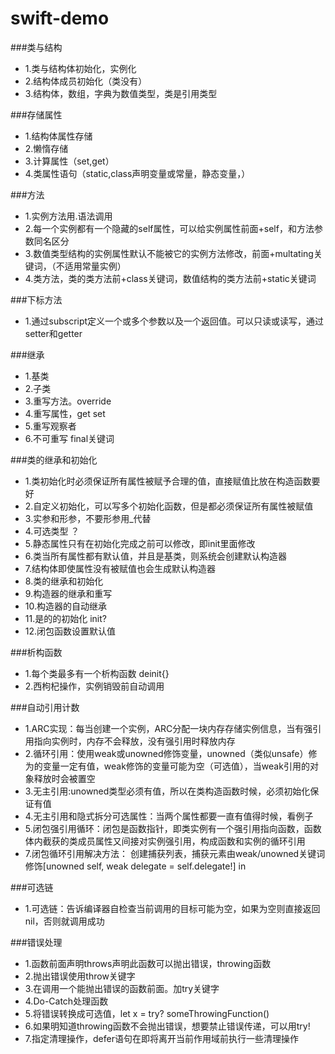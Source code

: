 # swift-demo

###类与结构
* 1.类与结构体初始化，实例化
* 2.结构体成员初始化（类没有）
* 3.结构体，数组，字典为数值类型，类是引用类型


###存储属性
* 1.结构体属性存储
* 2.懒惰存储
* 3.计算属性（set,get）
* 4.类属性语句（static,class声明变量或常量，静态变量，）


###方法
* 1.实例方法用.语法调用
* 2.每一个实例都有一个隐藏的self属性，可以给实例属性前面+self，和方法参数同名区分
* 3.数值类型结构的实例属性默认不能被它的实例方法修改，前面+multating关键词，（不适用常量实例）
* 4.类方法，类的类方法前+class关键词，数值结构的类方法前+static关键词


###下标方法
* 1.通过subscript定义一个或多个参数以及一个返回值。可以只读或读写，通过setter和getter


###继承
* 1.基类
* 2.子类
* 3.重写方法。override
* 4.重写属性，get set
* 5.重写观察者
* 6.不可重写 final关键词


###类的继承和初始化
* 1.类初始化时必须保证所有属性被赋予合理的值，直接赋值比放在构造函数要好
* 2.自定义初始化，可以写多个初始化函数，但是都必须保证所有属性被赋值
* 3.实参和形参，不要形参用_代替
* 4.可选类型 ？
* 5.静态属性只有在初始化完成之前可以修改，即init里面修改
* 6.类当所有属性都有默认值，并且是基类，则系统会创建默认构造器
* 7.结构体即使属性没有被赋值也会生成默认构造器
* 8.类的继承和初始化
* 9.构造器的继承和重写
* 10.构造器的自动继承
* 11.是的的初始化 init?
* 12.闭包函数设置默认值


###析构函数
* 1.每个类最多有一个析构函数 deinit{}
* 2.西枸杞操作，实例销毁前自动调用


###自动引用计数
* 1.ARC实现：每当创建一个实例，ARC分配一块内存存储实例信息，当有强引用指向实例时，内存不会释放，没有强引用时释放内存
* 2.循环引用：使用weak或unowned修饰变量，unowned（类似unsafe）修为的变量一定有值，weak修饰的变量可能为空（可选值），当weak引用的对象释放时会被置空
* 3.无主引用:unowned类型必须有值，所以在类构造函数时候，必须初始化保证有值
* 4.无主引用和隐式拆分可选属性：当两个属性都要一直有值得时候，看例子
* 5.闭包强引用循环：闭包是函数指针，即类实例有一个强引用指向函数，函数体内截获的类成员属性又间接对实例强引用，构成函数和实例的循环引用
* 7.闭包循环引用解决方法： 创建捕获列表，捕获元素由weak/unowned关键词修饰[unowned self, weak delegate = self.delegate!] in 


###可选链
* 1.可选链：告诉编译器自检查当前调用的目标可能为空，如果为空则直接返回nil，否则就调用成功


###错误处理
* 1.函数前面声明throws声明此函数可以抛出错误，throwing函数
* 2.抛出错误使用throw关键字
* 3.在调用一个能抛出错误的函数前面。加try关键字
* 4.Do-Catch处理函数
* 5.将错误转换成可选值，let x = try? someThrowingFunction()
* 6.如果明知道throwing函数不会抛出错误，想要禁止错误传递，可以用try!
* 7.指定清理操作，defer语句在即将离开当前作用域前执行一些清理操作